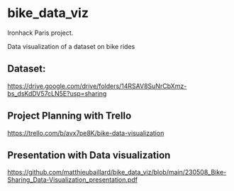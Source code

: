 # bike_data_viz

Ironhack Paris project.

Data visualization of a dataset on bike rides

## Dataset:

https://drive.google.com/drive/folders/14RSAV8SuNrCbXmz-bs_dsKdDV57cLN5E?usp=sharing

## Project Planning with Trello 

https://trello.com/b/avx7pe8K/bike-data-visualization

## Presentation with Data visualization

https://github.com/matthieubaillard/bike_data_viz/blob/main/230508_Bike-Sharing_Data-Visualization_presentation.pdf

